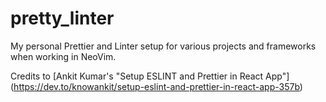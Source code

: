 # pretty_linter

My personal Prettier and Linter setup for various projects and frameworks when working in NeoVim.

Credits to [Ankit Kumar's "Setup ESLINT and Prettier in React App"] (https://dev.to/knowankit/setup-eslint-and-prettier-in-react-app-357b)
